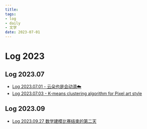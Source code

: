 ```yaml
---
title:
tags:
- log
- daily
- 文学
date: 2023-07-01
---
```


# Log 2023

## Log 2023.07

* [Log 2023.07.01 - 云朵也是会动滴☁️](log/2023/7/log_01072023.md)
* [Log 2023.07.03 - K-means clustering algorithm for Pixel art style](log/2023/7/log_03072023.md)


## Log 2023.09

* [Log 2023.09.27 数学建模比赛结束的第二天](log/2023/9/log_27092023.md)
